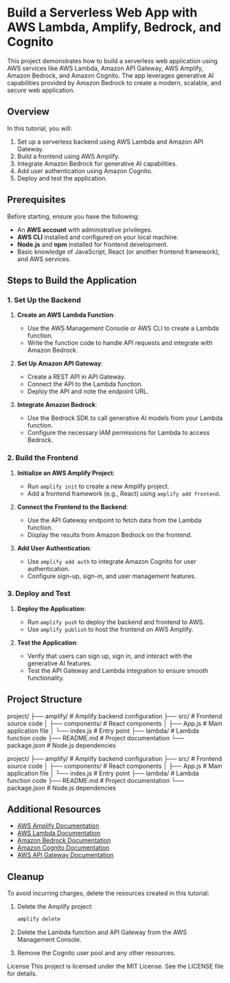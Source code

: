 # Build a Serverless Web App with AWS Lambda, Amplify, Bedrock, and Cognito

This project demonstrates how to build a serverless web application using AWS services like AWS Lambda, Amazon API Gateway, AWS Amplify, Amazon Bedrock, and Amazon Cognito. The app leverages generative AI capabilities provided by Amazon Bedrock to create a modern, scalable, and secure web application.

## Overview

In this tutorial, you will:
1. Set up a serverless backend using AWS Lambda and Amazon API Gateway.
2. Build a frontend using AWS Amplify.
3. Integrate Amazon Bedrock for generative AI capabilities.
4. Add user authentication using Amazon Cognito.
5. Deploy and test the application.

## Prerequisites

Before starting, ensure you have the following:
- An **AWS account** with administrative privileges.
- **AWS CLI** installed and configured on your local machine.
- **Node.js** and **npm** installed for frontend development.
- Basic knowledge of JavaScript, React (or another frontend framework), and AWS services.

## Steps to Build the Application

### 1. Set Up the Backend
1. **Create an AWS Lambda Function**:
   - Use the AWS Management Console or AWS CLI to create a Lambda function.
   - Write the function code to handle API requests and integrate with Amazon Bedrock.

2. **Set Up Amazon API Gateway**:
   - Create a REST API in API Gateway.
   - Connect the API to the Lambda function.
   - Deploy the API and note the endpoint URL.

3. **Integrate Amazon Bedrock**:
   - Use the Bedrock SDK to call generative AI models from your Lambda function.
   - Configure the necessary IAM permissions for Lambda to access Bedrock.

### 2. Build the Frontend
1. **Initialize an AWS Amplify Project**:
   - Run `amplify init` to create a new Amplify project.
   - Add a frontend framework (e.g., React) using `amplify add frontend`.

2. **Connect the Frontend to the Backend**:
   - Use the API Gateway endpoint to fetch data from the Lambda function.
   - Display the results from Amazon Bedrock on the frontend.

3. **Add User Authentication**:
   - Use `amplify add auth` to integrate Amazon Cognito for user authentication.
   - Configure sign-up, sign-in, and user management features.

### 3. Deploy and Test
1. **Deploy the Application**:
   - Run `amplify push` to deploy the backend and frontend to AWS.
   - Use `amplify publish` to host the frontend on AWS Amplify.

2. **Test the Application**:
   - Verify that users can sign up, sign in, and interact with the generative AI features.
   - Test the API Gateway and Lambda integration to ensure smooth functionality.

## **Project Structure**
project/
├── amplify/ # Amplify backend configuration
├── src/ # Frontend source code
│ ├── components/ # React components
│ ├── App.js # Main application file
│ └── index.js # Entry point
├── lambda/ # Lambda function code
├── README.md # Project documentation
└── package.json # Node.js dependencies

project/
├── amplify/          # Amplify backend configuration
├── src/              # Frontend source code
│   ├── components/   # React components
│   ├── App.js        # Main application file
│   └── index.js      # Entry point
├── lambda/           # Lambda function code
├── README.md         # Project documentation
└── package.json      # Node.js dependencies


## Additional Resources

- [AWS Amplify Documentation](https://docs.amplify.aws/)
- [AWS Lambda Documentation](https://docs.aws.amazon.com/lambda/)
- [Amazon Bedrock Documentation](https://aws.amazon.com/bedrock/)
- [Amazon Cognito Documentation](https://docs.aws.amazon.com/cognito/)
- [AWS API Gateway Documentation](https://docs.aws.amazon.com/apigateway/)

## Cleanup

To avoid incurring charges, delete the resources created in this tutorial:
1. Delete the Amplify project:
   ```bash
   amplify delete
2. Delete the Lambda function and API Gateway from the AWS Management Console.

3. Remove the Cognito user pool and any other resources.

License
This project is licensed under the MIT License. See the LICENSE file for details.
